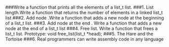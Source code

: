 ###Write a function that prints all the elements of a list_t list.
###1. List length.Write a function that returns the number of elements in a linked list_t list
###2. Add node .Write a function that adds a new node at the beginning of a list_t list.
###3. Add node at the end . Write a function that adds a new node at the end of a list_t list
###4. Free list. Write a function that frees a list_t list.
Prototype: void free_list(list_t *head);
###5. The Hare and the Tortoise
###6. Real programmers can write assembly code in any language
